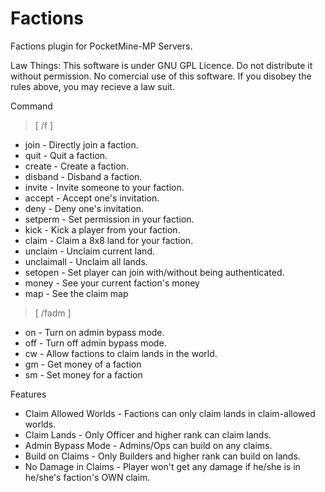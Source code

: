Factions
========

Factions plugin for PocketMine-MP Servers. 

Law Things: 
This software is under GNU GPL Licence. 
Do not distribute it without permission. 
No comercial use of this software. 
If you disobey the rules above, you may recieve a law suit. 

 Command
 >[ /f ] 
 * join - Directly join a faction. 
 * quit - Quit a faction. 
 * create - Create a faction. 
 * disband - Disband a faction. 
 * invite - Invite someone to your faction. 
 * accept - Accept one's invitation. 
 * deny - Deny one's invitation. 
 * setperm - Set permission in your faction. 
 * kick - Kick a player from your faction. 
 * claim - Claim a 8x8 land for your faction. 
 * unclaim - Unclaim current land. 
 * unclaimall - Unclaim all lands. 
 * setopen - Set player can join with/without being authenticated. 
 * money - See your current faction's money
 * map - See the claim map
 
 >[ /fadm ]
 * on - Turn on admin bypass mode. 
 * off - Turn off admin bypass mode. 
 * cw - Allow factions to claim lands in the world. 
 * gm - Get money of a faction
 * sm - Set money for a faction


 Features
 * Claim Allowed Worlds - Factions can only claim lands in claim-allowed worlds. 
 * Claim Lands - Only Officer and higher rank can claim lands. 
 * Admin Bypass Mode - Admins/Ops can build on any claims. 
 * Build on Claims - Only Builders and higher rank can build on lands. 
 * No Damage in Claims - Player won't get any damage if he/she is in he/she's faction's OWN claim. 

